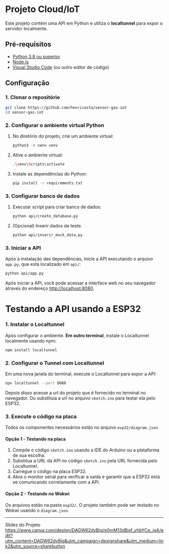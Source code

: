 # Projeto Cloud/IoT

Este projeto contém uma API em Python e utiliza o **localtunnel** para expor o servidor localmente. 

## Pré-requisitos

- [Python 3.8 ou superior](https://www.python.org/downloads/)
- [Node.js](https://nodejs.org/)
- [Visual Studio Code](https://code.visualstudio.com/) (ou outro editor de código)

## Configuração

### 1. Clonar o repositório

```bash
git clone https://github.com/henricosta/sensor-gas-iot
cd sensor-gas-iot
```

### 2. Configurar o ambiente virtual Python

1. No diretório do projeto, crie um ambiente virtual:
   ```bash
   python3 -m venv venv
   ```

2. Ative o ambiente virtual:

     ```bash
     .\venv\Scripts\activate
     ```

3. Instale as dependências do Python:
   ```bash
   pip install -r requirements.txt
   ```

### 3. Configurar banco de dados

1. Executar script para criar banco de dados:
   ```bash
   python api/create_database.py
   ```

2. (Opcional) Inserir dados de teste.
   ```bash
   python api/inserir_mock_data.py
   ```

### 3. Iniciar a API

Após a instalação das dependências, inicie a API executando o arquivo `app.py`, que está localizado em `api/`:
   ```bash
   python api/app.py
   ```

Após iniciar a API, você pode acessar a interface web no seu navegador através do endereço [http://localhost:8080](http://localhost:8080).

# Testando a API usando a ESP32
### 1. Instalar o Localtunnel

Após configurar o ambiente. **Em outro terminal**, instale o Localtunnel localmente usando npm:
```bash
npm install localtunnel
```

### 2. Configurar o Tunnel com Localtunnel

Em uma nova janela do terminal, execute o Localtunnel para expor a API:

```bash
npx localtunnel --port 8080
```

Depois disso acesse a url do projeto que é fornecido no terminal no navegador. Ou substituia a url no arquivo `sketch.ino` para testar ela pelo ESP32.

### 3. Execute o código na placa

Todos os componentes necessários estão no arquivo `esp32/diagram.json`

#### Opção 1 - Testando na placa

1. Compile o código `sketch.ino` usando a IDE do Arduino ou a plataforma de sua escolha.
2. Substitua a URL da API no código `sketch.ino` pela URL fornecida pelo Localtunnel.
3. Carregue o código na placa ESP32.
4. Abra o monitor serial para verificar a saída e garantir que a ESP32 está se comunicando corretamente com a API.

#### Opção 2 - Testando no Wokwi
Os arquivos estão na pasta `esp32/`. O projeto também pode ser testado no Wokwi usando o `diagram.json`.

---
Slides do Projeto
https://www.canva.com/design/DAGW62dvBjg/e0mM13dBjsf_yhbYCe_jqA/edit?utm_content=DAGW62dvBjg&utm_campaign=designshare&utm_medium=link2&utm_source=sharebutton
